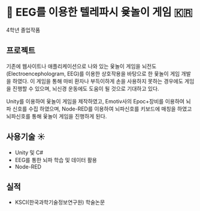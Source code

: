 # :game_die: EEG를 이용한 텔레파시 윷놀이 게임 :kr:
4학년 졸업작품

## 프로젝트 
기존에 웹사이트나 애플리케이션으로 나와 있는 윷놀이 게임을 뇌전도(Electroencephologram, EEG)를 이용한 상호작용을 바탕으로 한 윷놀이 게임 개발을 하였다. 이 게임을 통해 마비 환자나 부득이하게 손을 사용하지 못하는 경우에도 게임을 진행할 수 있으며, 뇌신경 운동에도 도움이 될 것으로 기대하고 있다.

Unity를 이용하여 윷놀이 게임을 제작하였고, Emotiv사의 Epoc+장비를 이용하여 뇌파 신호를 수집 하였으며,
Node-RED를 이용하여 뇌파신호를 키보드에 매칭을 하였고 뇌파신호를 통해 윷놀이 게임을 진행하게 된다.

## 사용기술 :sunny:
* Unity 및 C#
* EEG를 통한 뇌파 학습 및 데이터 활용
* Node-RED

## 실적
* KSCI(한국과학기술정보연구원) 학술논문
